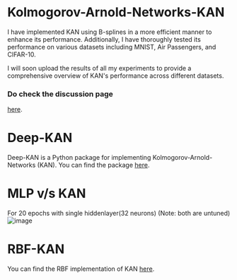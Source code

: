 # Kolmogorov-Arnold-Networks-KAN
I have implemented KAN using B-splines in a more efficient manner to enhance its performance. Additionally, I have thoroughly tested its performance on various datasets including MNIST, Air Passengers, and CIFAR-10.

I will soon upload the results of all my experiments to provide a comprehensive overview of KAN's performance across different datasets.

### Do check the discussion page 
[here](https://github.com/sidhu2690/Deep-KAN/discussions/2).

# Deep-KAN

Deep-KAN is a Python package for implementing Kolmogorov-Arnold-Networks (KAN). 
You can find the package [here](https://pypi.org/project/Deep-KAN/).


# MLP v/s KAN
For 20 epochs with single hiddenlayer(32 neurons)
(Note: both are untuned)
![image](https://github.com/sidhu2690/KAN/assets/136654152/5e0c2b8a-eb13-4110-8b2e-01809537f0f8)

# RBF-KAN
You can find the RBF implementation of KAN [here](https://github.com/sidhu2690/RBF-KAN).


